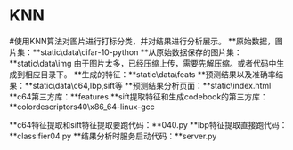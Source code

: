 # KNN
#使用KNN算法对图片进行打标分类，并对结果进行分析展示。
**原始数据，图片集：**static\data\cifar-10-python
**从原始数据保存的图片集：**static\data\img
 	由于图片太多，已经压缩上传，需要先解压缩。或者代码中生成到相应目录下。
**生成的特征：**static\data\feats
**预测结果以及准确率结果：**static\data\c64,lbp,sift等
**预测结果分析页面：**static\index.html
**c64第三方库：**features
**sift提取特征和生成codebook的第三方库：**colordescriptors40\x86_64-linux-gcc

**c64特征提取和sift特征提取要跑代码：**040.py
**lbp特征提取直接跑代码：**classifier04.py
**结果分析时服务启动代码：**server.py
